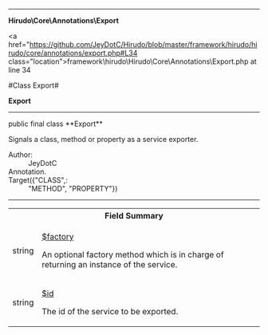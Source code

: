 
- - -

**Hirudo\Core\Annotations\Export**


<a href="https://github.com/JeyDotC/Hirudo/blob/master/framework/hirudo/hirudo/core/annotations/export.php#L34 class="location">framework\hirudo\Hirudo\Core\Annotations\Export.php at line 34</a>

#Class Export#

**Export**




- - -

<p class="signature">public final  class **Export**</p>

<div class="comment" id="overview_description"><p>Signals a class, method or property as a service exporter.</p></div>

<dl>
<dt>Author:</dt>
<dd>JeyDotC</dd>
<dt>Annotation.</dt>
<dt>Target({"CLASS",:</dt>
<dd>"METHOD", "PROPERTY"})</dd>
</dl>


- - -



<table id="summary_field">
<tr><th colspan="2">Field Summary</th></tr>
<tr>
<td><span class='k'></span> <span class='nx'>string</span></td>
<td class="description"><p class="name" ><a href="#factory"> $factory</a>
                                </p><p class="description">An optional factory method which is in charge of returning
an instance of the service.</p></td>
</tr>
<tr>
<td><span class='k'></span> <span class='nx'>string</span></td>
<td class="description"><p class="name" ><a href="#id"> $id</a>
                                </p><p class="description">The id of the service to be exported.</p></td>
</tr>
</table>

